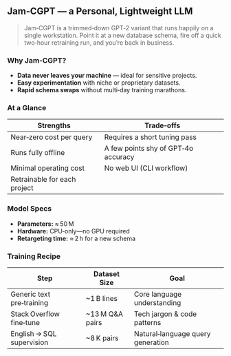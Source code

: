 ## Jam‑CGPT — a Personal, Lightweight LLM

> Jam‑CGPT is a trimmed‑down GPT‑2 variant that runs happily on a single workstation. Point it at a new database schema, fire off a quick two‑hour retraining run, and you’re back in business.

### Why Jam‑CGPT?

* **Data never leaves your machine** — ideal for sensitive projects.  
* **Easy experimentation** with niche or proprietary datasets.  
* **Rapid schema swaps** without multi‑day training marathons.

### At a Glance

| Strengths | Trade‑offs |
|-----------|-----------|
| Near‑zero cost per query | Requires a short tuning pass |
| Runs fully offline | A few points shy of GPT‑4o accuracy |
| Minimal operating cost | No web UI (CLI workflow) |
| Retrainable for each project | |

### Model Specs

* **Parameters:** ≈ 50 M  
* **Hardware:** CPU‑only—no GPU required  
* **Retargeting time:** ≈ 2 h for a new schema

### Training Recipe

| Step | Dataset Size | Goal |
|------|--------------|------|
| Generic text pre‑training | ~1 B lines | Core language understanding |
| Stack Overflow fine‑tune | ~13 M Q&A pairs | Tech jargon & code patterns |
| English → SQL supervision | ~8 K pairs | Natural‑language query generation |
